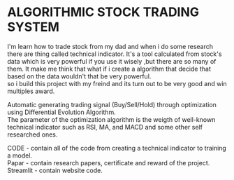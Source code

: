 # ALGORITHMIC STOCK TRADING SYSTEM

I'm learn how to trade stock from my dad and when i do some research there are thing called technical indicator.
It's a tool calculated from stock's data which is very powerful if you use it wisely ,but there are so many of them.
It make me think that what if i create a algorithm that decide that based on the data wouldn't that be very powerful.  
so i build this project with my freind and its turn out to be very good and win multiples award.

Automatic generating trading signal (Buy/Sell/Hold) through optimization using Differential Evolution Algorithm.  
The parameter of the optimization algorithm is the weigth of well-known technical indicator such as RSI, MA, and MACD and some other self researched ones.   

CODE - contain all of the code from creating a technical indicator to training a model.  
Papar - contain research papers, certificate and reward of the project.  
Streamlit - contain website code.  

